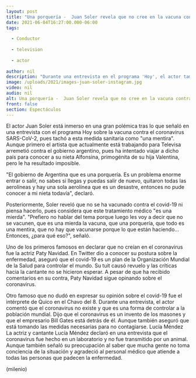 ```yaml
---
layout: post
title: "Una porquería -  Juan Soler revela que no cree en la vacuna contra el covid-19"
date: 2021-06-04T16:27:00.000-06:00
tags:
  
  - Conductor
  
  - television
  
  - actor
  
author: nil
description: "Durante una entrevista en el programa 'Hoy', el actor también arremetió contra el gobierno argentino, pues ha intentado viajar a dicho país para conocer a su nieta pero no se lo han permitido. "
image: /uploads/2021/images-juan-soler-instagram.jpg
video: nil
audio: nil
alt: Una porquería -  Juan Soler revela que no cree en la vacuna contra el covid-19
front: false
section: Espectáculos
---
```


El actor Juan Soler está inmerso en una gran polémica tras lo que señaló en una entrevista con el programa Hoy sobre la vacuna contra el coronavirus SARS-CoV-2, pues tachó a esta medida sanitaria como "una mentira". Aunque primero el artista que actualmente está trabajando para Televisa arremetió contra el gobierno argentino, pues ha intentado viajar a dicho país para conocer a su nieta Alfonsina, primogénita de su hija Valentina, pero le ha resultado imposible.

​"El gobierno de Argentina que es una porquería. Es un problema enorme entrar o salir, no sabes si llegas y puedas salir de nuevo, quitaron todas las aerolíneas y hay una sola aerolínea que es un desastre, entonces no pude conocer a mi nieta todavía", declaró. 

Posteriormente, Soler reveló que no se ha vacunado contra el covid-19 ni piensa hacerlo, pues considera que este tratamiento médico "es una mierda".  "Prefiero no hablar del tema porque luego les voy a decir que no se vacunen, que es una mierda la vacuna, que una porquería, que todo es una mentira, que no hay que vacunarse porque lo que están haciendo… Entonces, ¿para qué eso?", señaló. 

Uno de los primeros famosos en declarar que no creían en el coronavirus fue la actriz Paty Navidad. En Twitter dio a conocer su postura sobre la enfermedad, aseguró que el covid-19 es un plan de la Organización Mundial de la Salud para controlar el mundo.  Su tuit causó revuelo y las críticas hacia la cantante no se hicieron esperar. A pesar de que ha recibido comentarios en su contra, Paty Navidad sigue opinando sobre el coronavirus.  

Otro famoso que no dudó en expresar su opinión sobre el covid-19 fue el intérprete de Quico en el Chavo del 8. Durante una entrevista, el actor comentó que el coronavirus no existe y que es una forma de controlar a la población mundial.  Dijo que el coronavirus es un invento de los masones y que el empresario Bill Gates está detrás de él. Aunque también aseguró que está tomando las medidas necesarias para no contagiarse.  Lucía Méndez La actriz y cantante Lucía Méndez declaró en una entrevista que el coronavirus fue hecho en un laboratorio y no fue transmitido por un animal. Aunque también señaló su preocupación al saber que mucha gente no toma conciencia de la situación y agradeció al personal médico que atiende a todas las personas que padecen la enfermedad.  

(milenio)